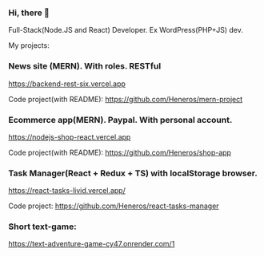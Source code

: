 ### Hi, there 👋

Full-Stack(Node.JS and React) Developer. Ex WordPress(PHP+JS) dev.

My projects:

###  News site (MERN). With roles. RESTful

https://backend-rest-six.vercel.app

Code project(with README): https://github.com/Heneros/mern-project




### Ecommerce app(MERN). Paypal. With personal account.

https://nodejs-shop-react.vercel.app

Code project(with README): https://github.com/Heneros/shop-app




### Task Manager(React + Redux + TS) with localStorage browser.

https://react-tasks-livid.vercel.app/

Code project: https://github.com/Heneros/react-tasks-manager



### Short text-game:
https://text-adventure-game-cy47.onrender.com/1


<!--
**Heneros/Heneros** is a ✨ _special_ ✨ repository because its `README.md` (this file) appears on your GitHub profile.

Here are some ideas to get you started:

- 🔭 I’m currently working on ...
- 🌱 I’m currently learning ...
- 👯 I’m looking to collaborate on ...
- 🤔 I’m looking for help with ...
- 💬 Ask me about ...
- 📫 How to reach me: ...
- 😄 Pronouns: ...
- ⚡ Fun fact: ...
-->
